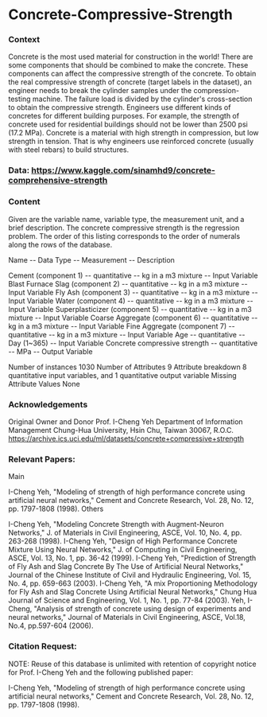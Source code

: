 # Concrete-Compressive-Strength
### Context
Concrete is the most used material for construction in the world! There are some components that should be combined to make the concrete. These components can affect the compressive strength of the concrete. To obtain the real compressive strength of concrete (target labels in the dataset), an engineer needs to break the cylinder samples under the compression-testing machine. The failure load is divided by the cylinder's cross-section to obtain the compressive strength. Engineers use different kinds of concretes for different building purposes. For example, the strength of concrete used for residential buildings should not be lower than 2500 psi (17.2 MPa). Concrete is a material with high strength in compression, but low strength in tension. That is why engineers use reinforced concrete (usually with steel rebars) to build structures.

### Data: https://www.kaggle.com/sinamhd9/concrete-comprehensive-strength

### Content
Given are the variable name, variable type, the measurement unit, and a brief description. The concrete compressive strength is the regression problem. The order of this listing corresponds to the order of numerals along the rows of the database.

Name -- Data Type -- Measurement -- Description

Cement (component 1) -- quantitative -- kg in a m3 mixture -- Input Variable
Blast Furnace Slag (component 2) -- quantitative -- kg in a m3 mixture -- Input Variable
Fly Ash (component 3) -- quantitative -- kg in a m3 mixture -- Input Variable
Water (component 4) -- quantitative -- kg in a m3 mixture -- Input Variable
Superplasticizer (component 5) -- quantitative -- kg in a m3 mixture -- Input Variable
Coarse Aggregate (component 6) -- quantitative -- kg in a m3 mixture -- Input Variable
Fine Aggregate (component 7) -- quantitative -- kg in a m3 mixture -- Input Variable
Age -- quantitative -- Day (1~365) -- Input Variable
Concrete compressive strength -- quantitative -- MPa -- Output Variable

Number of instances 1030
Number of Attributes 9
Attribute breakdown 8 quantitative input variables, and 1 quantitative output variable
Missing Attribute Values None

### Acknowledgements
Original Owner and Donor
Prof. I-Cheng Yeh
Department of Information Management
Chung-Hua University,
Hsin Chu, Taiwan 30067, R.O.C.
https://archive.ics.uci.edu/ml/datasets/concrete+compressive+strength

### Relevant Papers:
Main

I-Cheng Yeh, "Modeling of strength of high performance concrete using artificial neural networks," Cement and Concrete Research, Vol. 28, No. 12, pp. 1797-1808 (1998).
Others

I-Cheng Yeh, "Modeling Concrete Strength with Augment-Neuron Networks," J. of Materials in Civil Engineering, ASCE, Vol. 10, No. 4, pp. 263-268 (1998).
I-Cheng Yeh, "Design of High Performance Concrete Mixture Using Neural Networks," J. of Computing in Civil Engineering, ASCE, Vol. 13, No. 1, pp. 36-42 (1999).
I-Cheng Yeh, "Prediction of Strength of Fly Ash and Slag Concrete By The Use of Artificial Neural Networks," Journal of the Chinese Institute of Civil and Hydraulic Engineering, Vol. 15, No. 4, pp. 659-663 (2003).
I-Cheng Yeh, "A mix Proportioning Methodology for Fly Ash and Slag Concrete Using Artificial Neural Networks," Chung Hua Journal of Science and Engineering, Vol. 1, No. 1, pp. 77-84 (2003).
Yeh, I-Cheng, "Analysis of strength of concrete using design of experiments and neural networks," Journal of Materials in Civil Engineering, ASCE, Vol.18, No.4, pp.597-604 (2006).
### Citation Request:
NOTE: Reuse of this database is unlimited with retention of copyright notice for Prof. I-Cheng Yeh and the following published paper:

I-Cheng Yeh, "Modeling of strength of high performance concrete using artificial neural networks," Cement and Concrete Research, Vol. 28, No. 12, pp. 1797-1808 (1998).
